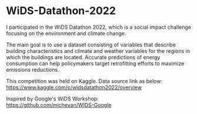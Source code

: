 # WiDS-Datathon-2022

I participated in the WiDS Datathon 2022, which is a social impact challenge focusing on the environment and climate change.

The main goal is to use a dataset consisting of variables that describe building characteristics and climate and weather variables for the regions in which the buildings are located. Accurate predictions of energy consumption can help policymakers target retrofitting efforts to maximize emissions reductions.

This competition was held on Kaggle. Data source link as below:   
https://www.kaggle.com/c/widsdatathon2022/overview

Inspired by Google's WiDS Workshop:   
https://github.com/michevan/WIDS-Google
